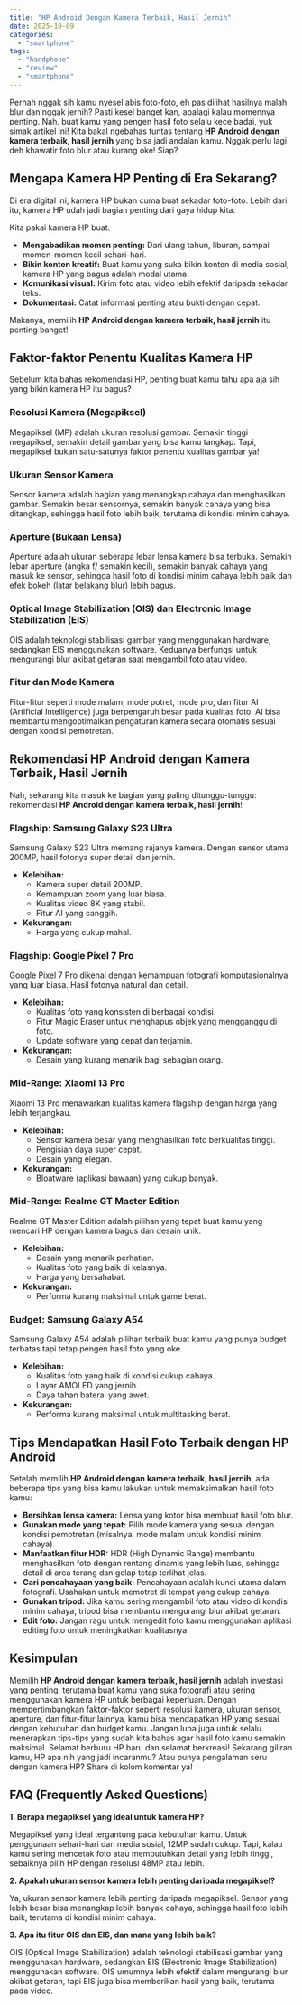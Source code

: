 ```yaml
---
title: "HP Android Dengan Kamera Terbaik, Hasil Jernih"
date: 2025-10-09
categories: 
  - "smartphone"
tags: 
  - "handphone"
  - "review"
  - "smartphone"
---
```


Pernah nggak sih kamu nyesel abis foto-foto, eh pas dilihat hasilnya malah blur dan nggak jernih? Pasti kesel banget kan, apalagi kalau momennya penting. Nah, buat kamu yang pengen hasil foto selalu kece badai, yuk simak artikel ini! Kita bakal ngebahas tuntas tentang **HP Android dengan kamera terbaik, hasil jernih** yang bisa jadi andalan kamu. Nggak perlu lagi deh khawatir foto blur atau kurang oke! Siap?

## Mengapa Kamera HP Penting di Era Sekarang?

Di era digital ini, kamera HP bukan cuma buat sekadar foto-foto. Lebih dari itu, kamera HP udah jadi bagian penting dari gaya hidup kita.

Kita pakai kamera HP buat:

- **Mengabadikan momen penting:** Dari ulang tahun, liburan, sampai momen-momen kecil sehari-hari.
- **Bikin konten kreatif:** Buat kamu yang suka bikin konten di media sosial, kamera HP yang bagus adalah modal utama.
- **Komunikasi visual:** Kirim foto atau video lebih efektif daripada sekadar teks.
- **Dokumentasi:** Catat informasi penting atau bukti dengan cepat.

Makanya, memilih **HP Android dengan kamera terbaik, hasil jernih** itu penting banget!

## Faktor-faktor Penentu Kualitas Kamera HP

Sebelum kita bahas rekomendasi HP, penting buat kamu tahu apa aja sih yang bikin kamera HP itu bagus?

### Resolusi Kamera (Megapiksel)

Megapiksel (MP) adalah ukuran resolusi gambar. Semakin tinggi megapiksel, semakin detail gambar yang bisa kamu tangkap. Tapi, megapiksel bukan satu-satunya faktor penentu kualitas gambar ya!

### Ukuran Sensor Kamera

Sensor kamera adalah bagian yang menangkap cahaya dan menghasilkan gambar. Semakin besar sensornya, semakin banyak cahaya yang bisa ditangkap, sehingga hasil foto lebih baik, terutama di kondisi minim cahaya.

### Aperture (Bukaan Lensa)

Aperture adalah ukuran seberapa lebar lensa kamera bisa terbuka. Semakin lebar aperture (angka f/ semakin kecil), semakin banyak cahaya yang masuk ke sensor, sehingga hasil foto di kondisi minim cahaya lebih baik dan efek bokeh (latar belakang blur) lebih bagus.

### Optical Image Stabilization (OIS) dan Electronic Image Stabilization (EIS)

OIS adalah teknologi stabilisasi gambar yang menggunakan hardware, sedangkan EIS menggunakan software. Keduanya berfungsi untuk mengurangi blur akibat getaran saat mengambil foto atau video.

### Fitur dan Mode Kamera

Fitur-fitur seperti mode malam, mode potret, mode pro, dan fitur AI (Artificial Intelligence) juga berpengaruh besar pada kualitas foto. AI bisa membantu mengoptimalkan pengaturan kamera secara otomatis sesuai dengan kondisi pemotretan.

## Rekomendasi HP Android dengan Kamera Terbaik, Hasil Jernih

Nah, sekarang kita masuk ke bagian yang paling ditunggu-tunggu: rekomendasi **HP Android dengan kamera terbaik, hasil jernih**!

### Flagship: Samsung Galaxy S23 Ultra

Samsung Galaxy S23 Ultra memang rajanya kamera. Dengan sensor utama 200MP, hasil fotonya super detail dan jernih.

- **Kelebihan:**
    - Kamera super detail 200MP.
    - Kemampuan zoom yang luar biasa.
    - Kualitas video 8K yang stabil.
    - Fitur AI yang canggih.
- **Kekurangan:**
    - Harga yang cukup mahal.

### Flagship: Google Pixel 7 Pro

Google Pixel 7 Pro dikenal dengan kemampuan fotografi komputasionalnya yang luar biasa. Hasil fotonya natural dan detail.

- **Kelebihan:**
    - Kualitas foto yang konsisten di berbagai kondisi.
    - Fitur Magic Eraser untuk menghapus objek yang mengganggu di foto.
    - Update software yang cepat dan terjamin.
- **Kekurangan:**
    - Desain yang kurang menarik bagi sebagian orang.

### Mid-Range: Xiaomi 13 Pro

Xiaomi 13 Pro menawarkan kualitas kamera flagship dengan harga yang lebih terjangkau.

- **Kelebihan:**
    - Sensor kamera besar yang menghasilkan foto berkualitas tinggi.
    - Pengisian daya super cepat.
    - Desain yang elegan.
- **Kekurangan:**
    - Bloatware (aplikasi bawaan) yang cukup banyak.

### Mid-Range: Realme GT Master Edition

Realme GT Master Edition adalah pilihan yang tepat buat kamu yang mencari HP dengan kamera bagus dan desain unik.

- **Kelebihan:**
    - Desain yang menarik perhatian.
    - Kualitas foto yang baik di kelasnya.
    - Harga yang bersahabat.
- **Kekurangan:**
    - Performa kurang maksimal untuk game berat.

### Budget: Samsung Galaxy A54

Samsung Galaxy A54 adalah pilihan terbaik buat kamu yang punya budget terbatas tapi tetap pengen hasil foto yang oke.

- **Kelebihan:**
    - Kualitas foto yang baik di kondisi cukup cahaya.
    - Layar AMOLED yang jernih.
    - Daya tahan baterai yang awet.
- **Kekurangan:**
    - Performa kurang maksimal untuk multitasking berat.

## Tips Mendapatkan Hasil Foto Terbaik dengan HP Android

Setelah memilih **HP Android dengan kamera terbaik, hasil jernih**, ada beberapa tips yang bisa kamu lakukan untuk memaksimalkan hasil foto kamu:

- **Bersihkan lensa kamera:** Lensa yang kotor bisa membuat hasil foto blur.
- **Gunakan mode yang tepat:** Pilih mode kamera yang sesuai dengan kondisi pemotretan (misalnya, mode malam untuk kondisi minim cahaya).
- **Manfaatkan fitur HDR:** HDR (High Dynamic Range) membantu menghasilkan foto dengan rentang dinamis yang lebih luas, sehingga detail di area terang dan gelap tetap terlihat jelas.
- **Cari pencahayaan yang baik:** Pencahayaan adalah kunci utama dalam fotografi. Usahakan untuk memotret di tempat yang cukup cahaya.
- **Gunakan tripod:** Jika kamu sering mengambil foto atau video di kondisi minim cahaya, tripod bisa membantu mengurangi blur akibat getaran.
- **Edit foto:** Jangan ragu untuk mengedit foto kamu menggunakan aplikasi editing foto untuk meningkatkan kualitasnya.

## Kesimpulan

Memilih **HP Android dengan kamera terbaik, hasil jernih** adalah investasi yang penting, terutama buat kamu yang suka fotografi atau sering menggunakan kamera HP untuk berbagai keperluan. Dengan mempertimbangkan faktor-faktor seperti resolusi kamera, ukuran sensor, aperture, dan fitur-fitur lainnya, kamu bisa mendapatkan HP yang sesuai dengan kebutuhan dan budget kamu. Jangan lupa juga untuk selalu menerapkan tips-tips yang sudah kita bahas agar hasil foto kamu semakin maksimal. Selamat berburu HP baru dan selamat berkreasi! Sekarang giliran kamu, HP apa nih yang jadi incaranmu? Atau punya pengalaman seru dengan kamera HP? Share di kolom komentar ya!

## FAQ (Frequently Asked Questions)

**1\. Berapa megapiksel yang ideal untuk kamera HP?**

Megapiksel yang ideal tergantung pada kebutuhan kamu. Untuk penggunaan sehari-hari dan media sosial, 12MP sudah cukup. Tapi, kalau kamu sering mencetak foto atau membutuhkan detail yang lebih tinggi, sebaiknya pilih HP dengan resolusi 48MP atau lebih.

**2\. Apakah ukuran sensor kamera lebih penting daripada megapiksel?**

Ya, ukuran sensor kamera lebih penting daripada megapiksel. Sensor yang lebih besar bisa menangkap lebih banyak cahaya, sehingga hasil foto lebih baik, terutama di kondisi minim cahaya.

**3\. Apa itu fitur OIS dan EIS, dan mana yang lebih baik?**

OIS (Optical Image Stabilization) adalah teknologi stabilisasi gambar yang menggunakan hardware, sedangkan EIS (Electronic Image Stabilization) menggunakan software. OIS umumnya lebih efektif dalam mengurangi blur akibat getaran, tapi EIS juga bisa memberikan hasil yang baik, terutama pada video.
